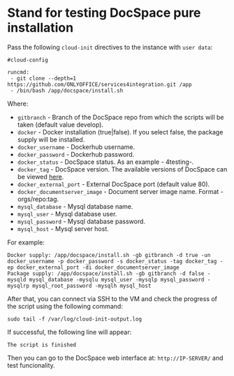 # Stand for testing DocSpace pure installation

Pass the following `cloud-init` directives to the instance with `user data`:
```
#cloud-config

runcmd:
 - git clone --depth=1 https://github.com/ONLYOFFICE/services4integration.git /app
 - /bin/bash /app/docspace/install.sh 
```

Where:
 - `gitbranch` - Branch of the DocSpace repo from which the scripts will be taken (default value develop).
 - `docker` - Docker installation (true|false). If you select false, the package supply will be installed.
 - `docker_username` - Dockerhub username.
 - `docker_password` - Dockerhub password.
 - `docker_status` - DocSpace status. As an example - 4testing-.
 - `docker_tag` - DocSpace version. The available versions of DocSpace can be viewed [here](https://hub.docker.com/repository/docker/onlyoffice/4testing-docspace-proxy/tags).
 - `docker_external_port` - External DocSpace port (default value 80).
 - `docker_documentserver_image` - Document server image name. Format - orgs/repo:tag.
 - `mysql_database` - Mysql database name.
 - `mysql_user` - Mysql database user.
 - `mysql_password` - Mysql database password.
 - `mysql_host` - Mysql server host.

For example:
```
Docker supply: /app/docspace/install.sh -gb gitbranch -d true -un docker_username -p docker_password -s docker_status -tag docker_tag -ep docker_external_port -di docker_documentserver_image 
Package supply: /app/docspace/install.sh -gb gitbranch -d false -mysqld mysql_database -mysqlu mysql_user -mysqlp mysql_password -mysqlrp mysql_root_password -mysqlh mysql_host
```

After that, you can connect via SSH to the VM and check the progress of the script using the following command:
```
sudo tail -f /var/log/cloud-init-output.log
```

If successful, the following line will appear:
``` 
The script is finished
```
Then you can go to the DocSpace web interface at: `http://IP-SERVER/` and test funcionality.
